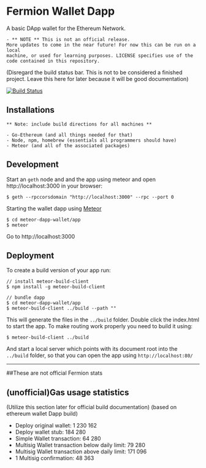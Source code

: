 # Fermion Wallet Dapp

A basic DApp wallet for the Ethereum Network. 

	- ** NOTE ** This is not an official release.
	More updates to come in the near future! For now this can be run on a local 
	machine, or used for learning purposes. LICENSE specifies use of the code contained in this repository.

(Disregard the build status bar. This is not to be considered a finished project. Leave this here for later because it will be good documentation)

[![Build Status](https://travis-ci.org/ethereum/meteor-dapp-wallet.svg?branch=master)](https://travis-ci.org/ethereum/meteor-dapp-wallet)


## Installations
	** Note: include build directions for all machines **

	- Go-Ethereum (and all things needed for that)
	- Node, npm, homebrew (essentials all programmers should have)
	- Meteor (and all of the associated packages)
	

## Development

Start an `geth` node and and the app using meteor and open http://localhost:3000 in your browser:

    $ geth --rpccorsdomain "http://localhost:3000" --rpc --port 0

Starting the wallet dapp using [Meteor](https://meteor.com/install)

    $ cd meteor-dapp-wallet/app
    $ meteor

Go to http://localhost:3000


## Deployment

To create a build version of your app run:
    
    // install meteor-build-client
    $ npm install -g meteor-build-client

    // bundle dapp
    $ cd meteor-dapp-wallet/app
    $ meteor-build-client ../build --path ""

This will generate the files in the `../build` folder. Double click the index.html to start the app.
To make routing work properly you need to build it using:

    $ meteor-build-client ../build

And start a local server which points with its document root into the `../build` folder,
so that you can open the app using `http://localhost:80/`


***
##These are not official Fermion stats
## (unofficial)Gas usage statistics

(Utilize this section later for official build documentation)
(based on ethereum wallet Dapp build)
- Deploy original wallet: 1 230 162
- Deploy wallet stub: 184 280
- Simple Wallet transaction: 64 280
- Multisig Wallet transaction below daily limit: 79 280
- Multisig Wallet transaction above daily limit: 171 096
- 1 Multisig confirmation: 48 363
